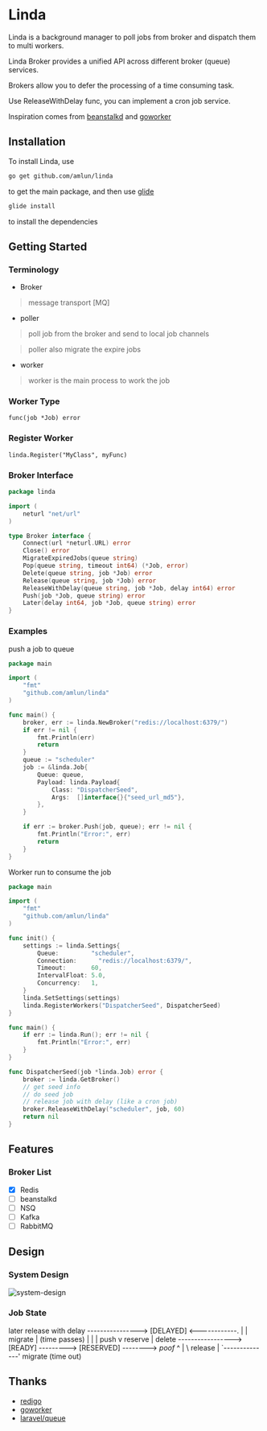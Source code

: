 # Linda

Linda is a background manager to poll jobs from broker and dispatch them to multi workers.

Linda Broker provides a unified API across different broker (queue) services.

Brokers allow you to defer the processing of a time consuming task.

Use ReleaseWithDelay func, you can implement a cron job service.

Inspiration comes from [beanstalkd](https://github.com/kr/beanstalkd) and [goworker](https://github.com/benmanns/goworker) 

## Installation

To install Linda, use
```sh
go get github.com/amlun/linda
```
to get the main package, and then use [glide](https://glide.sh/)
```sh
glide install
```
to install the dependencies

## Getting Started

### Terminology

* Broker
> message transport [MQ]

* poller
> poll job from the broker and send to local job channels

> poller also migrate the expire jobs

* worker
> worker is the main process to work the job

### Worker Type

```
func(job *Job) error
```

### Register Worker
```
linda.Register("MyClass", myFunc)
```

### Broker Interface
```go
package linda

import (
	neturl "net/url"
)

type Broker interface {
	Connect(url *neturl.URL) error
	Close() error
	MigrateExpiredJobs(queue string)
	Pop(queue string, timeout int64) (*Job, error)
	Delete(queue string, job *Job) error
	Release(queue string, job *Job) error
	ReleaseWithDelay(queue string, job *Job, delay int64) error
	Push(job *Job, queue string) error
	Later(delay int64, job *Job, queue string) error
}
```

### Examples


push a job to queue

```go
package main

import (
	"fmt"
	"github.com/amlun/linda"
)

func main() {
	broker, err := linda.NewBroker("redis://localhost:6379/")
	if err != nil {
		fmt.Println(err)
		return
	}
	queue := "scheduler"
	job := &linda.Job{
		Queue: queue,
		Payload: linda.Payload{
			Class: "DispatcherSeed",
			Args:  []interface{}{"seed_url_md5"},
		},
	}

	if err := broker.Push(job, queue); err != nil {
		fmt.Println("Error:", err)
		return
	}
}

```

Worker run to consume the job
```go
package main

import (
	"fmt"
	"github.com/amlun/linda"
)

func init() {
	settings := linda.Settings{
		Queue:         "scheduler",
		Connection:      "redis://localhost:6379/",
		Timeout:       60,
		IntervalFloat: 5.0,
		Concurrency:   1,
	}
	linda.SetSettings(settings)
	linda.RegisterWorkers("DispatcherSeed", DispatcherSeed)
}

func main() {
	if err := linda.Run(); err != nil {
		fmt.Println("Error:", err)
	}
}

func DispatcherSeed(job *linda.Job) error {
	broker := linda.GetBroker()
	// get seed info
	// do seed job
	// release job with delay (like a cron job)
	broker.ReleaseWithDelay("scheduler", job, 60)
	return nil
}
```

## Features

### Broker List

 - [x] Redis
 - [ ] beanstalkd
 - [ ] NSQ
 - [ ] Kafka
 - [ ] RabbitMQ
 
## Design

### System Design

![system-design](https://rawgit.com/amlun/linda/master/images/linda.png)

### Job State

   later                       release with delay
  ----------------> [DELAYED] <------------.
                        |                   |
                migrate | (time passes)     |
                        |                   |
   push                 v     reserve       |       delete
  -----------------> [READY] ---------> [RESERVED] --------> *poof*
                        ^                |
                         \    release    |
                          `--------------'
                           migrate (time out)
 
## Thanks

* [redigo](https://github.com/garyburd/redigo)
* [goworker](https://github.com/benmanns/goworker)
* [laravel/queue](https://github.com/laravel/framework)